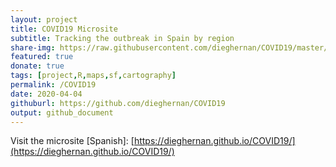 ```yaml
---
layout: project
title: COVID19 Microsite
subtitle: Tracking the outbreak in Spain by region
share-img: https://raw.githubusercontent.com/dieghernan/COVID19/master/figs/FallecidosAct.png
featured: true
donate: true
tags: [project,R,maps,sf,cartography]
permalink: /COVID19
date: 2020-04-04
githuburl: https://github.com/dieghernan/COVID19
output: github_document
---
```

Visit the microsite [Spanish]: [https://dieghernan.github.io/COVID19/](https://dieghernan.github.io/COVID19/)
